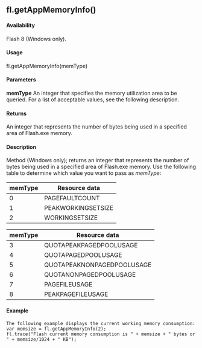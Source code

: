 ## fl.getAppMemoryInfo()

#### Availability

Flash 8 (Windows only).

#### Usage

fl.getAppMemoryInfo(memType)

#### Parameters

**memType** An integer that specifies the memory utilization area to be queried. For a list of acceptable values, see the following description.

#### Returns

An integer that represents the number of bytes being used in a specified area of Flash.exe memory.

#### Description

Method (Windows only); returns an integer that represents the number of bytes being used in a specified area of Flash.exe memory. Use the following table to determine which value you want to pass as *memType*:

| **memType** | **Resource data**  |
|-------------|--------------------|
| 0           | PAGEFAULTCOUNT     |
| 1           | PEAKWORKINGSETSIZE |
| 2           | WORKINGSETSIZE     |

| **memType** | **Resource data**          |
|-------------|----------------------------|
| 3           | QUOTAPEAKPAGEDPOOLUSAGE    |
| 4           | QUOTAPAGEDPOOLUSAGE        |
| 5           | QUOTAPEAKNONPAGEDPOOLUSAGE |
| 6           | QUOTANONPAGEDPOOLUSAGE     |
| 7           | PAGEFILEUSAGE              |
| 8           | PEAKPAGEFILEUSAGE          |

#### Example

```
The following example displays the current working memory consumption:
var memsize = fl.getAppMemoryInfo(2);
fl.trace("Flash current memory consumption is " + memsize + " bytes or " + memsize/1024 + " KB");

```